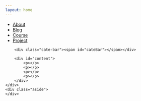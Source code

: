 ```yaml
---
layout: home
---
```


<div class="index-content blog">
    <div class="section">
        <ul class="artical-cate">
            <li class="on"><a href="/"><span>About</span></a></li>
            <li><a href="/blog"><span>Blog</span></a></li>
            <li><a href="/course"><span>Course</span></a></li>
            <li><a href="/project"><span>Project</span></a></li>
        </ul>

        <div class="cate-bar"><span id="cateBar"></span></div>

        <div id="content">
            <p></p>
            <p></p>
            <p></p>
            <p></p>
        </div>
    </div>
    <div class="aside">
    </div>
</div>
